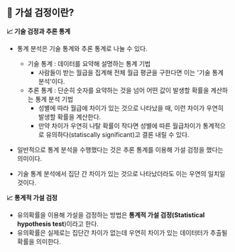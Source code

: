 ## 📌 가설 검정이란?


**📈 기술 검정과 추론 통계**
- 통계 분석은 기술 통계와 추론 통계로 나눌 수 있다.
  - 기술 통계 : 데이터를 요약해 설명하는 통계 기법
    - 사람들이 받는 월급을 집계해 전체 월급 평균을 구한다면 이는 '기술 통계 분석'이다.
  - 추론 통계 : 단순히 숫자를 요약하는 것을 넘어 어떤 값이 발생할 확률을 계산하는 통계 분석 기법
    - 성별에 따라 월급에 차이가 있는 것으로 나타났을 때, 이런 차이가 우연히 발생할 확률을 계산한다.
    - 만약 차이가 우연히 나탈 확률이 작다면 성별에 따른 월급차이가 통계적으로 유의하다(statiscally significant)고 결론 내릴 수 있다.

- 일반적으로 통계 분석을 수행했다는 것은 추론 통계를 이용해 가설 검정을 했다는 의미이다.
- 기술 통계 분석에서 집단 간 차이가 있는 것으로 나타났더라도 이는 우연의 일치일 것이다.

**📈 통계적 가설 검정**
- 유의확률을 이용해 가설을 검정하는 방법은 **통계적 가설 검정(Statistical hypothesis test**)이라고 한다.
- 유의확률은 실제로는 집단간 차이가 없는데 우연히 차이가 있는 데이터터가 추출될 확률을 의미한다.
